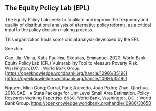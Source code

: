 ## The Equity Policy Lab (EPL) 

The Equity Policy Lab seeks to facilitate and improve the frequency and quality of distributional analysis of alternative policy reforms, as a critical input to the policy decision making process.

This organization hosts some cricial analysis developed by the EPL.

See also:

Gao, Jia; Vinha, Katja Pauliina; Skoufias, Emmanuel. 2020. World Bank Equity Policy Lab (EPL) Vulnerability Tool to Measure Poverty Risk. Washington, D.C. : World Bank Group. [https://openknowledge.worldbank.org/handle/10986/35190](https://openknowledge.worldbank.org/handle/10986/35190)

Nguyen, Minh Cong; Corral, Paul; Azevedo, Joao Pedro; Zhao, Qinghua. 2018. SAE - A Stata Package for Unit Level Small Area Estimation. Policy Research Working Paper;No. 8630. World Bank, Washington, DC. : World Bank Group. https://openknowledge.worldbank.org/handle/10986/30650

<!--

**Here are some ideas to get you started:**

🙋‍♀️ A short introduction - what is your organization all about?
🌈 Contribution guidelines - how can the community get involved?
👩‍💻 Useful resources - where can the community find your docs? Is there anything else the community should know?
🍿 Fun facts - what does your team eat for breakfast?
🧙 Remember, you can do mighty things with the power of [Markdown](https://docs.github.com/github/writing-on-github/getting-started-with-writing-and-formatting-on-github/basic-writing-and-formatting-syntax)
-->
